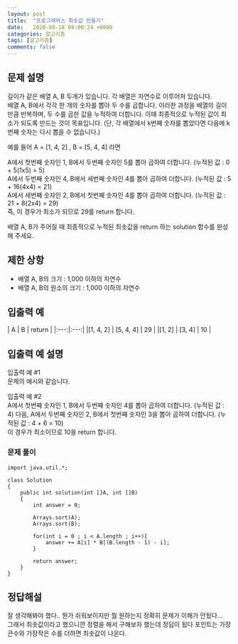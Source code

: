 ```yaml
---
layout: post
title:  "프로그래머스 최솟값 만들기"
date:   2020-09-18 08:00:24 +0800
categories: 알고리즘
tags: [알고리즘]
comments: false
---
```


## 문제 설명
길이가 같은 배열 A, B 두개가 있습니다. 각 배열은 자연수로 이루어져 있습니다.  
배열 A, B에서 각각 한 개의 숫자를 뽑아 두 수를 곱합니다. 이러한 과정을 배열의 길이만큼 반복하며, 두 수를 곱한 값을 누적하여 더합니다. 이때 최종적으로 누적된 값이 최소가 되도록 만드는   것이 목표입니다. (단, 각 배열에서 k번째 숫자를 뽑았다면 다음에 k번째 숫자는 다시 뽑을 수 없습니다.)  

예를 들어 A = [1, 4, 2] , B = [5, 4, 4] 라면  

A에서 첫번째 숫자인 1, B에서 두번째 숫자인 5를 뽑아 곱하여 더합니다. (누적된 값 : 0 + 5(1x5) = 5)  
A에서 두번째 숫자인 4, B에서 세번째 숫자인 4를 뽑아 곱하여 더합니다. (누적된 값 : 5 + 16(4x4) = 21)  
A에서 세번째 숫자인 2, B에서 첫번째 숫자인 4를 뽑아 곱하여 더합니다. (누적된 값 : 21 + 8(2x4) = 29)  
즉, 이 경우가 최소가 되므로 29를 return 합니다.  

배열 A, B가 주어질 때 최종적으로 누적된 최솟값을 return 하는 solution 함수를 완성해 주세요.  


## 제한 상항

- 배열 A, B의 크기 : 1,000 이하의 자연수  
- 배열 A, B의 원소의 크기 : 1,000 이하의 자연수  


## 입출력 예

	
| A | B | return |
|:---:|:---:|
|[1, 4, 2]	| [5, 4, 4] |  29 |
|[1, 2]	| [3, 4] | 10 |
		


## 입출력 예 설명

입출력 예 #1  
문제의 예시와 같습니다.  

입출력 예 #2  
A에서 첫번째 숫자인 1, B에서 두번째 숫자인 4를 뽑아 곱하여 더합니다. (누적된 값 : 4) 다음, A에서 두번째 숫자인 2, B에서 첫번째 숫자인 3을 뽑아 곱하여 더합니다. (누적된 값 : 4 + 6 = 10)    
이 경우가 최소이므로 10을 return 합니다.  


### 문제 풀이
```
import java.util.*;

class Solution
{
    public int solution(int []A, int []B)
    {
        int answer = 0;
            
        Arrays.sort(A);
        Arrays.sort(B);
        
        for(int i = 0 ; i < A.length ; i++){
            answer += A[i] * B[(B.length - 1) - i];
        }
        
        return answer;
    }
}
```

## 정답해설

잘 생각해봐야 했다.. 뭔가 쉬워보이지만 뭘 원하는지 정확히 문제가 이해가 안됬다...  
그래서 최솟값이라고 했으니깐 정렬을 해서 구해보자 했는데 정답이 됬다 포인트는 가장 큰수와 가장작은 수를 더하면 최솟값이 나온다.  
